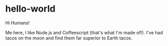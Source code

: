 hello-world
===========

Hi Humans!

Me here, I like Node.js and Coffeescript (that's what I'm made of!).
I've had tacos on the moon and find them far superior to Earth tacos.
